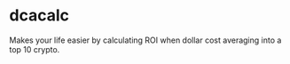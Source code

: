 # dcacalc
Makes your life easier by calculating ROI when dollar cost averaging into a top 10 crypto. 
